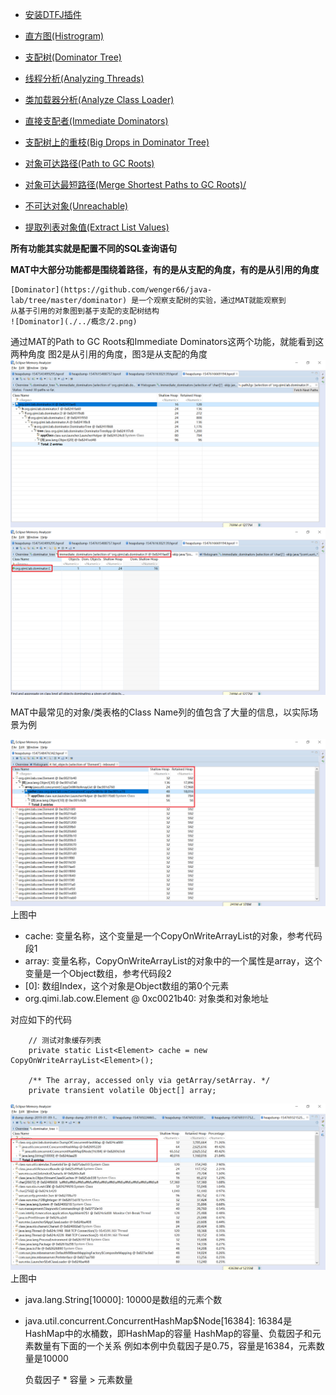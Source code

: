 
* [安装DTFJ插件](./Installing%20IBM%20DTFJ%20feature/README.md)

* [直方图(Histrogram)](./Histrogram/README.md)

* [支配树(Dominator Tree)](./Dominator%20Tree/README.md)

* [线程分析(Analyzing Threads)](./Analyzing%20Threads/README.md)

* [类加载器分析(Analyze Class Loader)](./Analyze%20Class%20Loader/README.md)

* [直接支配者(Immediate Dominators)](./Immediate%20Dominators/README.md)

* [支配树上的重枝(Big Drops in Dominator Tree)](./Big%20Drops%20in%20Dominator%20Tree/README.md)

* [对象可达路径(Path to GC Roots)](./Path%20to%20GC%20Roots/README.md)

* [对象可达最短路径(Merge Shortest Paths to GC Roots)/](./Merge%20Shortest%20Paths%20to%20GC%20Roots/README.md)

* [不可达对象(Unreachable)](./Unreachable/README.md)

* [提取列表对象值(Extract List Values)](./Extract%20List%20Values/README.md)

**所有功能其实就是配置不同的SQL查询语句**

**MAT中大部分功能都是围绕着路径，有的是从支配的角度，有的是从引用的角度**

    [Dominator](https://github.com/wenger66/java-lab/tree/master/dominator) 是一个观察支配树的实验，通过MAT就能观察到
    从基于引用的对象图到基于支配的支配树结构
    ![Dominator](./../概念/2.png)

通过MAT的Path to GC Roots和Immediate Dominators这两个功能，就能看到这两种角度
图2是从引用的角度，图3是从支配的角度
 ![2](./2.png)
 ![3](./3.png)


MAT中最常见的对象/类表格的Class Name列的值包含了大量的信息，以实际场景为例

![Class Name](./1.png)
上图中
* cache: 变量名称，这个变量是一个CopyOnWriteArrayList的对象，参考代码段1
* array: 变量名称，CopyOnWriteArrayList的对象中的一个属性是array，这个变量是一个Object数组，参考代码段2
* \[0\]: 数组Index，这个对象是Object数组的第0个元素
* org.qimi.lab.cow.Element @ 0xc0021b40: 对象类和对象地址

对应如下的代码


        // 测试对象缓存列表
        private static List<Element> cache = new CopyOnWriteArrayList<Element>();
        
        /** The array, accessed only via getArray/setArray. */
        private transient volatile Object[] array;
        
![Class Name](./4.png)
上图中
* java.lang.String[10000]: 10000是数组的元素个数
* java.util.concurrent.ConcurrentHashMap$Node[16384]: 16384是HashMap中的水桶数，即HashMap的容量
HashMap的容量、负载因子和元素数量有下面的一个关系
例如本例中负载因子是0.75，容量是16384，元素数量是10000


     负载因子 * 容量 > 元素数量
    




